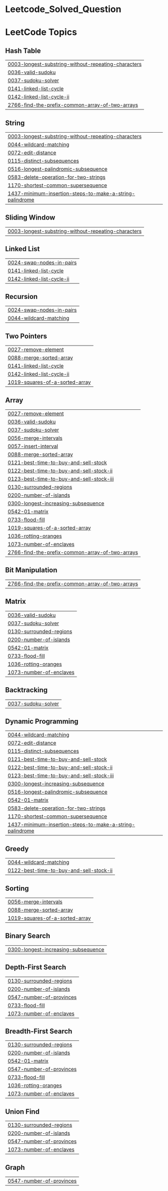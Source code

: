 # Leetcode_Solved_Question
<!---LeetCode Topics Start-->
# LeetCode Topics
## Hash Table
|  |
| ------- |
| [0003-longest-substring-without-repeating-characters](https://github.com/ayush-singh787898/Leetcode_Solved_Question/tree/master/0003-longest-substring-without-repeating-characters) |
| [0036-valid-sudoku](https://github.com/ayush-singh787898/Leetcode_Solved_Question/tree/master/0036-valid-sudoku) |
| [0037-sudoku-solver](https://github.com/ayush-singh787898/Leetcode_Solved_Question/tree/master/0037-sudoku-solver) |
| [0141-linked-list-cycle](https://github.com/ayush-singh787898/Leetcode_Solved_Question/tree/master/0141-linked-list-cycle) |
| [0142-linked-list-cycle-ii](https://github.com/ayush-singh787898/Leetcode_Solved_Question/tree/master/0142-linked-list-cycle-ii) |
| [2766-find-the-prefix-common-array-of-two-arrays](https://github.com/ayush-singh787898/Leetcode_Solved_Question/tree/master/2766-find-the-prefix-common-array-of-two-arrays) |
## String
|  |
| ------- |
| [0003-longest-substring-without-repeating-characters](https://github.com/ayush-singh787898/Leetcode_Solved_Question/tree/master/0003-longest-substring-without-repeating-characters) |
| [0044-wildcard-matching](https://github.com/ayush-singh787898/Leetcode_Solved_Question/tree/master/0044-wildcard-matching) |
| [0072-edit-distance](https://github.com/ayush-singh787898/Leetcode_Solved_Question/tree/master/0072-edit-distance) |
| [0115-distinct-subsequences](https://github.com/ayush-singh787898/Leetcode_Solved_Question/tree/master/0115-distinct-subsequences) |
| [0516-longest-palindromic-subsequence](https://github.com/ayush-singh787898/Leetcode_Solved_Question/tree/master/0516-longest-palindromic-subsequence) |
| [0583-delete-operation-for-two-strings](https://github.com/ayush-singh787898/Leetcode_Solved_Question/tree/master/0583-delete-operation-for-two-strings) |
| [1170-shortest-common-supersequence](https://github.com/ayush-singh787898/Leetcode_Solved_Question/tree/master/1170-shortest-common-supersequence) |
| [1437-minimum-insertion-steps-to-make-a-string-palindrome](https://github.com/ayush-singh787898/Leetcode_Solved_Question/tree/master/1437-minimum-insertion-steps-to-make-a-string-palindrome) |
## Sliding Window
|  |
| ------- |
| [0003-longest-substring-without-repeating-characters](https://github.com/ayush-singh787898/Leetcode_Solved_Question/tree/master/0003-longest-substring-without-repeating-characters) |
## Linked List
|  |
| ------- |
| [0024-swap-nodes-in-pairs](https://github.com/ayush-singh787898/Leetcode_Solved_Question/tree/master/0024-swap-nodes-in-pairs) |
| [0141-linked-list-cycle](https://github.com/ayush-singh787898/Leetcode_Solved_Question/tree/master/0141-linked-list-cycle) |
| [0142-linked-list-cycle-ii](https://github.com/ayush-singh787898/Leetcode_Solved_Question/tree/master/0142-linked-list-cycle-ii) |
## Recursion
|  |
| ------- |
| [0024-swap-nodes-in-pairs](https://github.com/ayush-singh787898/Leetcode_Solved_Question/tree/master/0024-swap-nodes-in-pairs) |
| [0044-wildcard-matching](https://github.com/ayush-singh787898/Leetcode_Solved_Question/tree/master/0044-wildcard-matching) |
## Two Pointers
|  |
| ------- |
| [0027-remove-element](https://github.com/ayush-singh787898/Leetcode_Solved_Question/tree/master/0027-remove-element) |
| [0088-merge-sorted-array](https://github.com/ayush-singh787898/Leetcode_Solved_Question/tree/master/0088-merge-sorted-array) |
| [0141-linked-list-cycle](https://github.com/ayush-singh787898/Leetcode_Solved_Question/tree/master/0141-linked-list-cycle) |
| [0142-linked-list-cycle-ii](https://github.com/ayush-singh787898/Leetcode_Solved_Question/tree/master/0142-linked-list-cycle-ii) |
| [1019-squares-of-a-sorted-array](https://github.com/ayush-singh787898/Leetcode_Solved_Question/tree/master/1019-squares-of-a-sorted-array) |
## Array
|  |
| ------- |
| [0027-remove-element](https://github.com/ayush-singh787898/Leetcode_Solved_Question/tree/master/0027-remove-element) |
| [0036-valid-sudoku](https://github.com/ayush-singh787898/Leetcode_Solved_Question/tree/master/0036-valid-sudoku) |
| [0037-sudoku-solver](https://github.com/ayush-singh787898/Leetcode_Solved_Question/tree/master/0037-sudoku-solver) |
| [0056-merge-intervals](https://github.com/ayush-singh787898/Leetcode_Solved_Question/tree/master/0056-merge-intervals) |
| [0057-insert-interval](https://github.com/ayush-singh787898/Leetcode_Solved_Question/tree/master/0057-insert-interval) |
| [0088-merge-sorted-array](https://github.com/ayush-singh787898/Leetcode_Solved_Question/tree/master/0088-merge-sorted-array) |
| [0121-best-time-to-buy-and-sell-stock](https://github.com/ayush-singh787898/Leetcode_Solved_Question/tree/master/0121-best-time-to-buy-and-sell-stock) |
| [0122-best-time-to-buy-and-sell-stock-ii](https://github.com/ayush-singh787898/Leetcode_Solved_Question/tree/master/0122-best-time-to-buy-and-sell-stock-ii) |
| [0123-best-time-to-buy-and-sell-stock-iii](https://github.com/ayush-singh787898/Leetcode_Solved_Question/tree/master/0123-best-time-to-buy-and-sell-stock-iii) |
| [0130-surrounded-regions](https://github.com/ayush-singh787898/Leetcode_Solved_Question/tree/master/0130-surrounded-regions) |
| [0200-number-of-islands](https://github.com/ayush-singh787898/Leetcode_Solved_Question/tree/master/0200-number-of-islands) |
| [0300-longest-increasing-subsequence](https://github.com/ayush-singh787898/Leetcode_Solved_Question/tree/master/0300-longest-increasing-subsequence) |
| [0542-01-matrix](https://github.com/ayush-singh787898/Leetcode_Solved_Question/tree/master/0542-01-matrix) |
| [0733-flood-fill](https://github.com/ayush-singh787898/Leetcode_Solved_Question/tree/master/0733-flood-fill) |
| [1019-squares-of-a-sorted-array](https://github.com/ayush-singh787898/Leetcode_Solved_Question/tree/master/1019-squares-of-a-sorted-array) |
| [1036-rotting-oranges](https://github.com/ayush-singh787898/Leetcode_Solved_Question/tree/master/1036-rotting-oranges) |
| [1073-number-of-enclaves](https://github.com/ayush-singh787898/Leetcode_Solved_Question/tree/master/1073-number-of-enclaves) |
| [2766-find-the-prefix-common-array-of-two-arrays](https://github.com/ayush-singh787898/Leetcode_Solved_Question/tree/master/2766-find-the-prefix-common-array-of-two-arrays) |
## Bit Manipulation
|  |
| ------- |
| [2766-find-the-prefix-common-array-of-two-arrays](https://github.com/ayush-singh787898/Leetcode_Solved_Question/tree/master/2766-find-the-prefix-common-array-of-two-arrays) |
## Matrix
|  |
| ------- |
| [0036-valid-sudoku](https://github.com/ayush-singh787898/Leetcode_Solved_Question/tree/master/0036-valid-sudoku) |
| [0037-sudoku-solver](https://github.com/ayush-singh787898/Leetcode_Solved_Question/tree/master/0037-sudoku-solver) |
| [0130-surrounded-regions](https://github.com/ayush-singh787898/Leetcode_Solved_Question/tree/master/0130-surrounded-regions) |
| [0200-number-of-islands](https://github.com/ayush-singh787898/Leetcode_Solved_Question/tree/master/0200-number-of-islands) |
| [0542-01-matrix](https://github.com/ayush-singh787898/Leetcode_Solved_Question/tree/master/0542-01-matrix) |
| [0733-flood-fill](https://github.com/ayush-singh787898/Leetcode_Solved_Question/tree/master/0733-flood-fill) |
| [1036-rotting-oranges](https://github.com/ayush-singh787898/Leetcode_Solved_Question/tree/master/1036-rotting-oranges) |
| [1073-number-of-enclaves](https://github.com/ayush-singh787898/Leetcode_Solved_Question/tree/master/1073-number-of-enclaves) |
## Backtracking
|  |
| ------- |
| [0037-sudoku-solver](https://github.com/ayush-singh787898/Leetcode_Solved_Question/tree/master/0037-sudoku-solver) |
## Dynamic Programming
|  |
| ------- |
| [0044-wildcard-matching](https://github.com/ayush-singh787898/Leetcode_Solved_Question/tree/master/0044-wildcard-matching) |
| [0072-edit-distance](https://github.com/ayush-singh787898/Leetcode_Solved_Question/tree/master/0072-edit-distance) |
| [0115-distinct-subsequences](https://github.com/ayush-singh787898/Leetcode_Solved_Question/tree/master/0115-distinct-subsequences) |
| [0121-best-time-to-buy-and-sell-stock](https://github.com/ayush-singh787898/Leetcode_Solved_Question/tree/master/0121-best-time-to-buy-and-sell-stock) |
| [0122-best-time-to-buy-and-sell-stock-ii](https://github.com/ayush-singh787898/Leetcode_Solved_Question/tree/master/0122-best-time-to-buy-and-sell-stock-ii) |
| [0123-best-time-to-buy-and-sell-stock-iii](https://github.com/ayush-singh787898/Leetcode_Solved_Question/tree/master/0123-best-time-to-buy-and-sell-stock-iii) |
| [0300-longest-increasing-subsequence](https://github.com/ayush-singh787898/Leetcode_Solved_Question/tree/master/0300-longest-increasing-subsequence) |
| [0516-longest-palindromic-subsequence](https://github.com/ayush-singh787898/Leetcode_Solved_Question/tree/master/0516-longest-palindromic-subsequence) |
| [0542-01-matrix](https://github.com/ayush-singh787898/Leetcode_Solved_Question/tree/master/0542-01-matrix) |
| [0583-delete-operation-for-two-strings](https://github.com/ayush-singh787898/Leetcode_Solved_Question/tree/master/0583-delete-operation-for-two-strings) |
| [1170-shortest-common-supersequence](https://github.com/ayush-singh787898/Leetcode_Solved_Question/tree/master/1170-shortest-common-supersequence) |
| [1437-minimum-insertion-steps-to-make-a-string-palindrome](https://github.com/ayush-singh787898/Leetcode_Solved_Question/tree/master/1437-minimum-insertion-steps-to-make-a-string-palindrome) |
## Greedy
|  |
| ------- |
| [0044-wildcard-matching](https://github.com/ayush-singh787898/Leetcode_Solved_Question/tree/master/0044-wildcard-matching) |
| [0122-best-time-to-buy-and-sell-stock-ii](https://github.com/ayush-singh787898/Leetcode_Solved_Question/tree/master/0122-best-time-to-buy-and-sell-stock-ii) |
## Sorting
|  |
| ------- |
| [0056-merge-intervals](https://github.com/ayush-singh787898/Leetcode_Solved_Question/tree/master/0056-merge-intervals) |
| [0088-merge-sorted-array](https://github.com/ayush-singh787898/Leetcode_Solved_Question/tree/master/0088-merge-sorted-array) |
| [1019-squares-of-a-sorted-array](https://github.com/ayush-singh787898/Leetcode_Solved_Question/tree/master/1019-squares-of-a-sorted-array) |
## Binary Search
|  |
| ------- |
| [0300-longest-increasing-subsequence](https://github.com/ayush-singh787898/Leetcode_Solved_Question/tree/master/0300-longest-increasing-subsequence) |
## Depth-First Search
|  |
| ------- |
| [0130-surrounded-regions](https://github.com/ayush-singh787898/Leetcode_Solved_Question/tree/master/0130-surrounded-regions) |
| [0200-number-of-islands](https://github.com/ayush-singh787898/Leetcode_Solved_Question/tree/master/0200-number-of-islands) |
| [0547-number-of-provinces](https://github.com/ayush-singh787898/Leetcode_Solved_Question/tree/master/0547-number-of-provinces) |
| [0733-flood-fill](https://github.com/ayush-singh787898/Leetcode_Solved_Question/tree/master/0733-flood-fill) |
| [1073-number-of-enclaves](https://github.com/ayush-singh787898/Leetcode_Solved_Question/tree/master/1073-number-of-enclaves) |
## Breadth-First Search
|  |
| ------- |
| [0130-surrounded-regions](https://github.com/ayush-singh787898/Leetcode_Solved_Question/tree/master/0130-surrounded-regions) |
| [0200-number-of-islands](https://github.com/ayush-singh787898/Leetcode_Solved_Question/tree/master/0200-number-of-islands) |
| [0542-01-matrix](https://github.com/ayush-singh787898/Leetcode_Solved_Question/tree/master/0542-01-matrix) |
| [0547-number-of-provinces](https://github.com/ayush-singh787898/Leetcode_Solved_Question/tree/master/0547-number-of-provinces) |
| [0733-flood-fill](https://github.com/ayush-singh787898/Leetcode_Solved_Question/tree/master/0733-flood-fill) |
| [1036-rotting-oranges](https://github.com/ayush-singh787898/Leetcode_Solved_Question/tree/master/1036-rotting-oranges) |
| [1073-number-of-enclaves](https://github.com/ayush-singh787898/Leetcode_Solved_Question/tree/master/1073-number-of-enclaves) |
## Union Find
|  |
| ------- |
| [0130-surrounded-regions](https://github.com/ayush-singh787898/Leetcode_Solved_Question/tree/master/0130-surrounded-regions) |
| [0200-number-of-islands](https://github.com/ayush-singh787898/Leetcode_Solved_Question/tree/master/0200-number-of-islands) |
| [0547-number-of-provinces](https://github.com/ayush-singh787898/Leetcode_Solved_Question/tree/master/0547-number-of-provinces) |
| [1073-number-of-enclaves](https://github.com/ayush-singh787898/Leetcode_Solved_Question/tree/master/1073-number-of-enclaves) |
## Graph
|  |
| ------- |
| [0547-number-of-provinces](https://github.com/ayush-singh787898/Leetcode_Solved_Question/tree/master/0547-number-of-provinces) |
<!---LeetCode Topics End-->